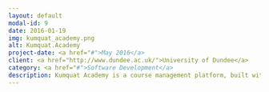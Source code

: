 ```yaml
---
layout: default
modal-id: 9
date: 2016-01-19
img: kumquat_academy.png
alt: Kumquat.Academy
project-date: <a href="#">May 2016</a>
client: <a href="http://www.dundee.ac.uk/">University of Dundee</a>
category: <a href="#">Software Development</a>
description: Kumquat Academy is a course management platform, built with ReactJS and Go for the honours project of my degree at the University of Dundee.<br /><br /><a href="https://kumquat.academy">https://kumquat.academy</a><br /><br />
---
```

